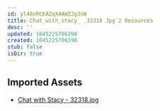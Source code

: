 ```yaml
---
id: yl48nRCKAZqX4AWZJg3sW
title: Chat_with_stacy_ _32318 Jpg 2 Resources
desc: ''
updated: 1645225706390
created: 1645225706390
stub: false
isDir: true
---
```

## Imported Assets
- [Chat with Stacy - 32318.jpg](/assets/chat-with-stacy---32318-HvIIzvGMQjjB.jpg)
